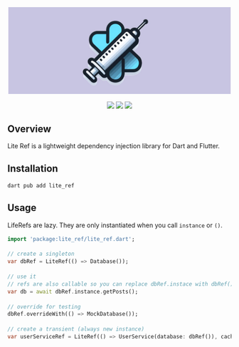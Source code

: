 <p align="center">
  <img width="500" src="https://github.com/jinyus/lite_ref/blob/main/assets/logo.jpg?raw=true">
</p>

<p align="center">
  <img src="https://img.shields.io/badge/license-MIT-purple"> 
  <a href="https://app.codecov.io/github/jinyus/lite_ref"><img src="https://img.shields.io/codecov/c/github/jinyus/lite_ref"></a>
  <a href="https://pub.dev/packages/lite_ref"><img src="https://img.shields.io/pub/points/lite_ref?color=blue"></a>
</p>

## Overview

Lite Ref is a lightweight dependency injection library for Dart and Flutter.

## Installation

```bash
dart pub add lite_ref
```

## Usage

LifeRefs are lazy. They are only instantiated when you call `instance` or `()`.

```dart
import 'package:lite_ref/lite_ref.dart';

// create a singleton
var dbRef = LiteRef(() => Database());

// use it
// refs are also callable so you can replace dbRef.instace with dbRef()
var db = await dbRef.instance.getPosts();

// override for testing
dbRef.overrideWith(() => MockDatabase());

// create a transient (always new instance)
var userServiceRef = LiteRef(() => UserService(database: dbRef()), cache: false);
```
